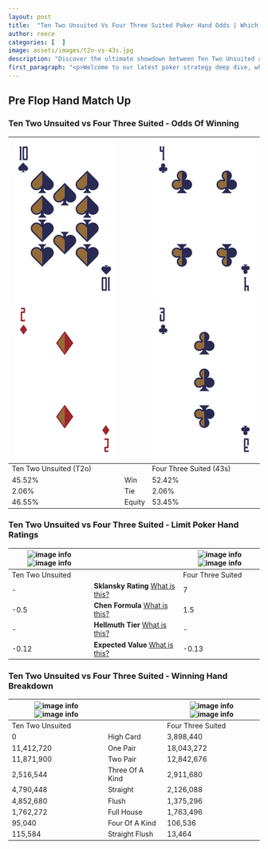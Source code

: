```yaml
---
layout: post
title:  "Ten Two Unsuited Vs Four Three Suited Poker Hand Odds | Which Is The Better Hand In Poker? A Complete Guide"
author: reece
categories: [  ]
image: assets/images/t2o-vs-43s.jpg
description: "Discover the ultimate showdown between Ten Two Unsuited and Four Three Suited in poker! Uncover the odds, strategies, and scenarios where one hand triumphs over the other. Get ready to up your poker game with this thrilling analysis."
first_paragraph: "<p>Welcome to our latest poker strategy deep dive, where we're pitting two distinct hands against each other in a high-stakes showdown: Ten Two Unsuited vs Four Three Suited.</p><p>In the dynamic world of poker, every decision counts, and knowing which hand holds the upper hand is key to your success at the table.</p><p>In this article, we'll dissect these two hands, explore the scenarios where one dominates the other, and equip you with the knowledge to make strategic choices that can tip the odds in your favor.</p><p>Get ready to unravel the intriguing dynamics of these poker hands and elevate your game to new heights.</p>"
---
```




[comment]: # (sp0)

## Pre Flop Hand Match Up

<div class="table hand-ratings" markdown="1"> 



### Ten Two Unsuited vs Four Three Suited - Odds Of Winning


    
| ![image info](assets/images/hand1/t.png) ![image info](assets/images/hand1/2o.png) |  | ![image info](assets/images/hand2/4.png) ![image info](assets/images/hand2/3.png) |
| -------- | -------- | -------- |
| Ten Two Unsuited (T2o) |  | Four Three Suited (43s) |
| 45.52% | Win | 52.42% |
| 2.06% | Tie | 2.06% |
| 46.55% | Equity | 53.45% |




[comment]: # (sp1)



### Ten Two Unsuited vs Four Three Suited - Limit Poker Hand Ratings


    
| ![image info](https://www.riverpairs.com/assets/images/hand1/t.png) ![image info](https://www.riverpairs.com/assets/images/hand1/2o.png) |  | ![image info](https://www.riverpairs.com/assets/images/hand2/4.png) ![image info](https://www.riverpairs.com/assets/images/hand2/3.png) |
| -------- | -------- | -------- |
| Ten Two Unsuited |  | Four Three Suited |
| - | **Sklansky Rating** [What is this?](/sklansky-rating-explained) | 7 |
| -0.5 | **Chen Formula** [What is this?](/chen-formula-explained) | 1.5 |
| - | **Hellmuth Tier** [What is this?](/Hellmuth-tier-explained) | - |
| -0.12 | **Expected Value** [What is this?](/expected-value-explained) | -0.13 |




[comment]: # (sp2)



### Ten Two Unsuited vs Four Three Suited - Winning Hand Breakdown


    
| ![image info](https://www.riverpairs.com/assets/images/hand1/t.png) ![image info](https://www.riverpairs.com/assets/images/hand1/2o.png) |  | ![image info](https://www.riverpairs.com/assets/images/hand2/4.png) ![image info](https://www.riverpairs.com/assets/images/hand2/3.png) |
| -------- | -------- | -------- |
| Ten Two Unsuited |  | Four Three Suited |
| 0 | High Card | 3,898,440 |
| 11,412,720 | One Pair | 18,043,272 |
| 11,871,900 | Two Pair | 12,842,676 |
| 2,516,544 | Three Of A Kind | 2,911,680 |
| 4,790,448 | Straight | 2,126,088 |
| 4,852,680 | Flush | 1,375,296 |
| 1,762,272 | Full House | 1,763,496 |
| 95,040 | Four Of A Kind | 106,536 |
| 115,584 | Straight Flush | 13,464 |




[comment]: # (sp3)



</div>

[comment]: # (sp4)



[comment]: # (sp5)

